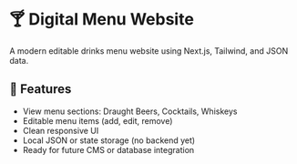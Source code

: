 # 🍸 Digital Menu Website
A modern editable drinks menu website using Next.js, Tailwind, and JSON data.

## 🚀 Features
- View menu sections: Draught Beers, Cocktails, Whiskeys
- Editable menu items (add, edit, remove)
- Clean responsive UI
- Local JSON or state storage (no backend yet)
- Ready for future CMS or database integration
